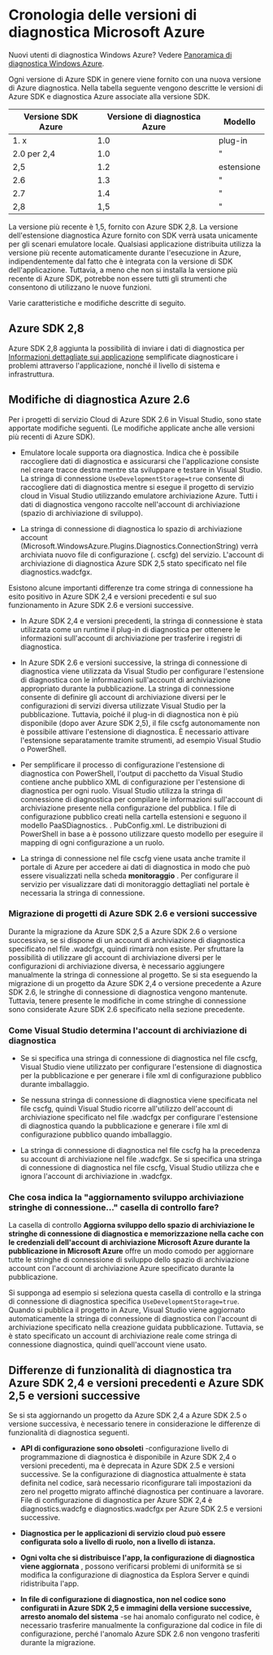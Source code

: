 <properties
    pageTitle="Cronologia delle versioni di diagnostica Windows Azure"
    description="Spiegazione delle modifiche apportate in versioni diverse di diagnostica Windows Azure come spediti con versioni diverse di Microsoft Azure SDK."
    services="multiple"
    documentationCenter=".net"
    authors="rboucher"
    manager="jwhit"
    editor=""/>

<tags
    ms.service="multiple"
    ms.workload="na"
    ms.tgt_pltfrm="na"
    ms.devlang="dotnet"
    ms.topic="article"
    ms.date="02/12/2016"
    ms.author="robb"/>


# <a name="microsoft-azure-diagnostics-version-history"></a>Cronologia delle versioni di diagnostica Microsoft Azure

Nuovi utenti di diagnostica Windows Azure? Vedere [Panoramica di diagnostica Windows Azure](azure-diagnostics.md).

Ogni versione di Azure SDK in genere viene fornito con una nuova versione di Azure diagnostica. Nella tabella seguente vengono descritte le versioni di Azure SDK e diagnostica Azure associate alla versione SDK.



Versione SDK Azure | Versione di diagnostica Azure | Modello
--- | --- | ---
1. x      | 1.0 | plug-in
2.0 per 2,4| 1.0 | "
2,5      | 1.2 | estensione
2.6      | 1.3 | "
2.7      | 1.4 | "
2,8      | 1,5 | "


La versione più recente è 1,5, fornito con Azure SDK 2,8. La versione dell'estensione diagnostica Azure fornito con SDK verrà usata unicamente per gli scenari emulatore locale. Qualsiasi applicazione distribuita utilizza la versione più recente automaticamente durante l'esecuzione in Azure, indipendentemente dal fatto che è integrata con la versione di SDK dell'applicazione. Tuttavia, a meno che non si installa la versione più recente di Azure SDK, potrebbe non essere tutti gli strumenti che consentono di utilizzano le nuove funzioni.

Varie caratteristiche e modifiche descritte di seguito.

## <a name="azure-sdk-28"></a>Azure SDK 2,8
Azure SDK 2,8 aggiunta la possibilità di inviare i dati di diagnostica per [Informazioni dettagliate sui applicazione](./application-insights/app-insights-cloudservices.md) semplificate diagnosticare i problemi attraverso l'applicazione, nonché il livello di sistema e infrastruttura.

## <a name="azure-26-diagnostics-changes"></a>Modifiche di diagnostica Azure 2.6

Per i progetti di servizio Cloud di Azure SDK 2.6 in Visual Studio, sono state apportate modifiche seguenti. (Le modifiche applicate anche alle versioni più recenti di Azure SDK).

- Emulatore locale supporta ora diagnostica. Indica che è possibile raccogliere dati di diagnostica e assicurarsi che l'applicazione consiste nel creare tracce destra mentre sta sviluppare e testare in Visual Studio. La stringa di connessione `UseDevelopmentStorage=true` consente di raccogliere dati di diagnostica mentre si esegue il progetto di servizio cloud in Visual Studio utilizzando emulatore archiviazione Azure. Tutti i dati di diagnostica vengono raccolte nell'account di archiviazione (spazio di archiviazione di sviluppo).

- La stringa di connessione di diagnostica lo spazio di archiviazione account (Microsoft.WindowsAzure.Plugins.Diagnostics.ConnectionString) verrà archiviata nuovo file di configurazione (. cscfg) del servizio. L'account di archiviazione di diagnostica Azure SDK 2,5 stato specificato nel file diagnostics.wadcfgx.

Esistono alcune importanti differenze tra come stringa di connessione ha esito positivo in Azure SDK 2,4 e versioni precedenti e sul suo funzionamento in Azure SDK 2.6 e versioni successive.

- In Azure SDK 2,4 e versioni precedenti, la stringa di connessione è stata utilizzata come un runtime il plug-in di diagnostica per ottenere le informazioni sull'account di archiviazione per trasferire i registri di diagnostica.

- In Azure SDK 2.6 e versioni successive, la stringa di connessione di diagnostica viene utilizzata da Visual Studio per configurare l'estensione di diagnostica con le informazioni sull'account di archiviazione appropriato durante la pubblicazione. La stringa di connessione consente di definire gli account di archiviazione diversi per le configurazioni di servizi diversa utilizzate Visual Studio per la pubblicazione. Tuttavia, poiché il plug-in di diagnostica non è più disponibile (dopo aver Azure SDK 2,5), il file cscfg autonomamente non è possibile attivare l'estensione di diagnostica. È necessario attivare l'estensione separatamente tramite strumenti, ad esempio Visual Studio o PowerShell.

- Per semplificare il processo di configurazione l'estensione di diagnostica con PowerShell, l'output di pacchetto da Visual Studio contiene anche pubblico XML di configurazione per l'estensione di diagnostica per ogni ruolo. Visual Studio utilizza la stringa di connessione di diagnostica per compilare le informazioni sull'account di archiviazione presente nella configurazione del pubblica. I file di configurazione pubblico creati nella cartella estensioni e seguono il modello PaaSDiagnostics. <RoleName>. PubConfig.xml. Le distribuzioni di PowerShell in base a è possono utilizzare questo modello per eseguire il mapping di ogni configurazione a un ruolo.

- La stringa di connessione nel file cscfg viene usata anche tramite il portale di Azure per accedere ai dati di diagnostica in modo che può essere visualizzati nella scheda **monitoraggio** . Per configurare il servizio per visualizzare dati di monitoraggio dettagliati nel portale è necessaria la stringa di connessione.

### <a name="migrating-projects-to-azure-sdk-26-and-later"></a>Migrazione di progetti di Azure SDK 2.6 e versioni successive

Durante la migrazione da Azure SDK 2,5 a Azure SDK 2.6 o versione successiva, se si dispone di un account di archiviazione di diagnostica specificato nel file .wadcfgx, quindi rimarrà non esiste. Per sfruttare la possibilità di utilizzare gli account di archiviazione diversi per le configurazioni di archiviazione diversa, è necessario aggiungere manualmente la stringa di connessione al progetto. Se si sta eseguendo la migrazione di un progetto da Azure SDK 2,4 o versione precedente a Azure SDK 2.6, le stringhe di connessione di diagnostica vengono mantenute. Tuttavia, tenere presente le modifiche in come stringhe di connessione sono considerate Azure SDK 2.6 specificato nella sezione precedente.

### <a name="how-visual-studio-determines-the-diagnostics-storage-account"></a>Come Visual Studio determina l'account di archiviazione di diagnostica

- Se si specifica una stringa di connessione di diagnostica nel file cscfg, Visual Studio viene utilizzato per configurare l'estensione di diagnostica per la pubblicazione e per generare i file xml di configurazione pubblico durante imballaggio.

- Se nessuna stringa di connessione di diagnostica viene specificata nel file cscfg, quindi Visual Studio ricorre all'utilizzo dell'account di archiviazione specificato nel file .wadcfgx per configurare l'estensione di diagnostica quando la pubblicazione e generare i file xml di configurazione pubblico quando imballaggio.

- La stringa di connessione di diagnostica nel file cscfg ha la precedenza su account di archiviazione nel file .wadcfgx. Se si specifica una stringa di connessione di diagnostica nel file cscfg, Visual Studio utilizza che e ignora l'account di archiviazione in .wadcfgx.

### <a name="what-does-the-update-development-storage-connection-strings-checkbox-do"></a>Che cosa indica la "aggiornamento sviluppo archiviazione stringhe di connessione..." casella di controllo fare?

La casella di controllo **Aggiorna sviluppo dello spazio di archiviazione le stringhe di connessione di diagnostica e memorizzazione nella cache con le credenziali dell'account di archiviazione Microsoft Azure durante la pubblicazione in Microsoft Azure** offre un modo comodo per aggiornare tutte le stringhe di connessione di sviluppo dello spazio di archiviazione account con l'account di archiviazione Azure specificato durante la pubblicazione.

Si supponga ad esempio si seleziona questa casella di controllo e la stringa di connessione di diagnostica specifica `UseDevelopmentStorage=true`. Quando si pubblica il progetto in Azure, Visual Studio viene aggiornato automaticamente la stringa di connessione di diagnostica con l'account di archiviazione specificato nella creazione guidata pubblicazione. Tuttavia, se è stato specificato un account di archiviazione reale come stringa di connessione diagnostica, quindi quell'account viene usato.

## <a name="diagnostics-functionality-differences-between-azure-sdk-24-and-earlier-and-azure-sdk-25-and-later"></a>Differenze di funzionalità di diagnostica tra Azure SDK 2,4 e versioni precedenti e Azure SDK 2,5 e versioni successive

Se si sta aggiornando un progetto da Azure SDK 2,4 a Azure SDK 2.5 o versione successiva, è necessario tenere in considerazione le differenze di funzionalità di diagnostica seguenti.

- **API di configurazione sono obsoleti** -configurazione livello di programmazione di diagnostica è disponibile in Azure SDK 2,4 o versioni precedenti, ma è deprecata in Azure SDK 2.5 e versioni successive. Se la configurazione di diagnostica attualmente è stata definita nel codice, sarà necessario riconfigurare tali impostazioni da zero nel progetto migrato affinché diagnostica per continuare a lavorare. File di configurazione di diagnostica per Azure SDK 2,4 è diagnostics.wadcfg e diagnostics.wadcfgx per Azure SDK 2.5 e versioni successive.

- **Diagnostica per le applicazioni di servizio cloud può essere configurata solo a livello di ruolo, non a livello di istanza.**

- **Ogni volta che si distribuisce l'app, la configurazione di diagnostica viene aggiornata** , possono verificarsi problemi di uniformità se si modifica la configurazione di diagnostica da Esplora Server e quindi ridistribuita l'app.

- **In file di configurazione di diagnostica, non nel codice sono configurati in Azure SDK 2,5 e immagini della versione successive, arresto anomalo del sistema** -se hai anomalo configurato nel codice, è necessario trasferire manualmente la configurazione dal codice in file di configurazione, perché l'anomalo Azure SDK 2.6 non vengono trasferiti durante la migrazione.
